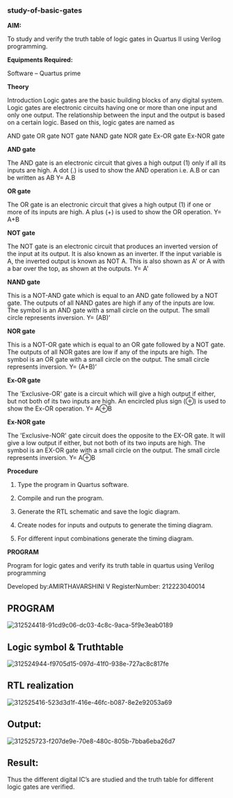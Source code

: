 ### study-of-basic-gates

**AIM:** 

To study and verify the truth table of logic gates in Quartus II using Verilog programming.

**Equipments Required:**

Software – Quartus prime 

**Theory**

Introduction Logic gates are the basic building blocks of any digital system. Logic gates are electronic circuits having one or more than one input and only one output. The relationship between the input and the output is based on a certain logic. Based on this, logic gates are named as

AND gate OR gate NOT gate NAND gate NOR gate Ex-OR gate Ex-NOR gate

**AND gate**

The AND gate is an electronic circuit that gives a high output (1) only if all its inputs are high. A dot (.) is used to show the AND operation i.e. A.B or can be written as AB
Y= A.B

**OR gate** 

The OR gate is an electronic circuit that gives a high output (1) if one or more of its inputs are high. A plus (+) is used to show the OR operation.
Y= A+B

**NOT gate**

The NOT gate is an electronic circuit that produces an inverted version of the input at its output. It is also known as an inverter. If the input variable is A, the inverted output is known as NOT A. This is also shown as A' or A with a bar over the top, as shown at the outputs.
Y= A'

**NAND gate**

This is a NOT-AND gate which is equal to an AND gate followed by a NOT gate. The outputs of all NAND gates are high if any of the inputs are low. The symbol is an AND gate with a small circle on the output. The small circle represents inversion.
Y= (AB)’

**NOR gate**

This is a NOT-OR gate which is equal to an OR gate followed by a NOT gate. The outputs of all NOR gates are low if any of the inputs are high. The symbol is an OR gate with a small circle on the output. The small circle represents inversion.
Y= (A+B)’

**Ex-OR gate**

The 'Exclusive-OR' gate is a circuit which will give a high output if either, but not both of its two inputs are high. An encircled plus sign (⊕) is used to show the Ex-OR operation.
Y= A⊕B

**Ex-NOR gate**

The 'Exclusive-NOR' gate circuit does the opposite to the EX-OR gate. It will give a low output if either, but not both of its two inputs are high. The symbol is an EX-OR gate with a small circle on the output. The small circle represents inversion.
Y= A⊕B

**Procedure** 

1.	Type the program in Quartus software.

2.	Compile and run the program.

3.	Generate the RTL schematic and save the logic diagram.

4.	Create nodes for inputs and outputs to generate the timing diagram.

5.	For different input combinations generate the timing diagram.


**PROGRAM**

Program for logic gates and verify its truth table in quartus using Verilog programming

 Developed by:AMIRTHAVARSHINI V RegisterNumber: 212223040014

## PROGRAM
![312524418-91cd9c06-dc03-4c8c-9aca-5f9e3eab0189](https://github.com/amirthaviswanathan05/study-of-basic-gates/assets/149035397/f60ca1fc-49be-4e9f-8527-2ff7aea91732)


## Logic symbol & Truthtable
![312524944-f9705d15-097d-41f0-938e-727ac8c817fe](https://github.com/amirthaviswanathan05/study-of-basic-gates/assets/149035397/afd50340-e68f-4779-a59a-fdd4cf927bee)


## RTL realization 

![312525416-523d3d1f-416e-46fc-b087-8e2e92053a69](https://github.com/amirthaviswanathan05/study-of-basic-gates/assets/149035397/240dcbc2-04ff-4fa1-a7ac-702c75144584)

## Output:

![312525723-f207de9e-70e8-480c-805b-7bba6eba26d7](https://github.com/amirthaviswanathan05/study-of-basic-gates/assets/149035397/8c2a01fa-7cfb-4411-a938-efbce0f96ba3)



## Result: 
Thus the different digital IC’s are studied and the truth table for different logic gates are verified.

